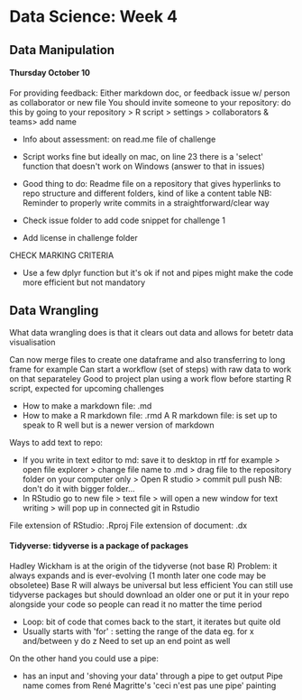 # Data Science: Week 4
## Data Manipulation
#### Thursday October 10

For providing feedback:
Either markdown doc, or feedback issue w/ person as collaborator or new file
You should invite someone to your repository: do this by going to your repository > R script > settings > collaborators & teams> add name

- Info about assessment: on read.me file of challenge

- Script works fine but ideally on mac, on line 23 there is a 'select' function that doesn't work on Windows (answer to that in issues)

- Good thing to do: Readme file on a repository that gives hyperlinks to repo structure and different folders, kind of like a content table
NB: Reminder to properly write commits in a straightforward/clear way

- Check issue folder to add code snippet for challenge 1
- Add license in challenge folder

CHECK MARKING CRITERIA

- Use a few dplyr function but it's ok if not and pipes might make the code more efficient but not mandatory

## Data Wrangling
What data wrangling does is that it clears out data and allows for betetr data visualisation 

Can now merge files to create one dataframe and also transferring to long frame for example
Can start a workflow (set of steps) with raw data to work on that separateley 
Good to project plan using a work flow before starting R script, expected for upcoming challenges

- How to make a markdown file: .md 
- How to make a R markdown file: .rmd
A R markdown file: is set up to speak to R well but is a newer version of markdown

Ways to add text to repo: 
- If you write in text editor to md: save it to desktop in rtf for example > open file explorer > change file name to .md > drag file to the repository folder on your computer only > Open R studio > commit pull push
NB: don't do it with bigger folder... 
- In RStudio go to new file > text file > will open a new window for text writing > will pop up in connected git in Rstudio

File extension of RStudio: .Rproj
File extension of document: .dx

#### Tidyverse: tidyverse is a package of packages 

Hadley Wickham is at the origin of the tidyverse (not base R)
Problem: it always expands and is ever-evolving (1 month later one code may be obsoletee)
Base R will always be universal but less efficient
You can still use tidyverse packages but should download an older one or put it in your repo alongside your code so people can read it no matter the time period

- Loop: bit of code that comes back to the start, it iterates but quite old
- Usually starts with 'for' : setting the range of the data eg. for x and/between y do z
Need to set up an end point as well 

On the other hand you could use a pipe:
- has an input and 'shoving your data' through a pipe to get output
Pipe name comes from René Magritte's 'ceci n'est pas une pipe' painting


